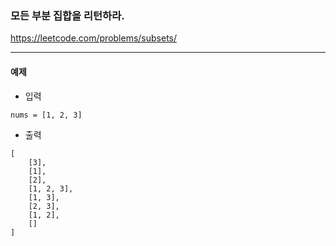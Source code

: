 ### 모든 부분 집합을 리턴하라.
https://leetcode.com/problems/subsets/
***

#### 예제
- 입력
```commandline
nums = [1, 2, 3]
```
- 출력
```commandline
[
    [3],
    [1],
    [2],
    [1, 2, 3],
    [1, 3],
    [2, 3],
    [1, 2],
    []
]
```